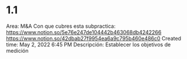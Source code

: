 # 1.1

Area: M&A
Con que cubres esta subpractica: https://www.notion.so/5e76e247de104442b463068db4242266 
https://www.notion.so/42dbab27f9954ea6a9c795b460e486c0 
Created time: May 2, 2022 6:45 PM
Descripción: Establecer los objetivos de medición
